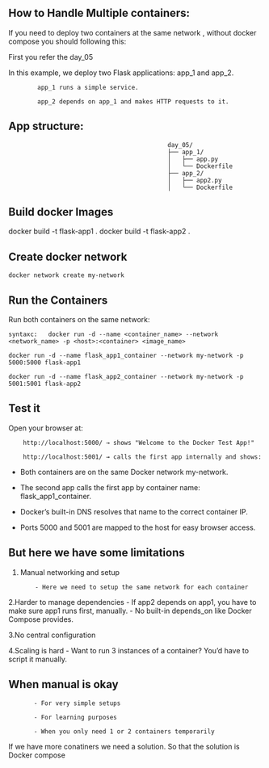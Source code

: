 How to Handle Multiple containers:
----------------------------------

If you need to deploy two containers at the same network , without docker compose you should following this:

First you refer the day_05

In this example, we deploy two Flask applications: app_1 and app_2.

            app_1 runs a simple service.
            
            app_2 depends on app_1 and makes HTTP requests to it.


App structure:
----------------------

                                                day_05/
                                                ├── app_1/
                                                │   ├── app.py
                                                │   └── Dockerfile
                                                ├── app_2/
                                                │   ├── app2.py
                                                │   └── Dockerfile

Build docker Images 
------------------------------

docker build -t flask-app1 .
docker build -t flask-app2 .

Create docker network
----------------------------------

    docker network create my-network

Run the Containers
----------------------------------------
Run both containers on the same network:

    syntaxc:   docker run -d --name <container_name> --network <network_name> -p <host>:<container> <image_name>

    docker run -d --name flask_app1_container --network my-network -p 5000:5000 flask-app1

    docker run -d --name flask_app2_container --network my-network -p 5001:5001 flask-app2

Test it
-------------------------------
Open your browser at:

        http://localhost:5000/ → shows "Welcome to the Docker Test App!"
        
        http://localhost:5001/ → calls the first app internally and shows:
        

- Both containers are on the same Docker network my-network.

- The second app calls the first app by container name: flask_app1_container.

- Docker’s built-in DNS resolves that name to the correct container IP.

- Ports 5000 and 5001 are mapped to the host for easy browser access.


But here we have some limitations 
-------------------------------------------
1. Manual networking and setup

           - Here we need to setup the same network for each container
2.Harder to manage dependencies
            - If app2 depends on app1, you have to make sure app1 runs first, manually.
            - No built-in depends_on like Docker Compose provides.
            
3.No central configuration

4.Scaling is hard 
            - Want to run 3 instances of a container? You’d have to script it manually.

When manual is okay
--------------------------
           - For very simple setups
            
           - For learning purposes
            
           - When you only need 1 or 2 containers temporarily


If we have more conatiners we need a solution. So that the solution is Docker compose



   


